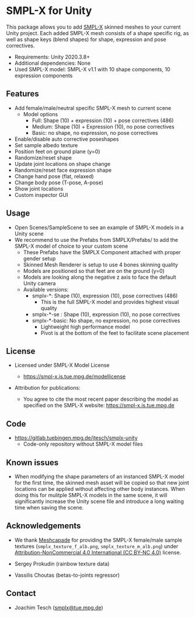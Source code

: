 # SMPL-X for Unity

This package allows you to add [SMPL-X](https://smpl-x.is.tue.mpg.de) skinned meshes to your current Unity project. Each added SMPL-X mesh consists of a shape specific rig, as well as shape keys (blend shapes) for shape, expression and pose correctives.

+ Requirements: Unity 2020.3.8+
+ Additional dependencies: None
+ Used SMPL-X model: SMPL-X v1.1 with 10 shape components, 10 expression components

## Features
+ Add female/male/neutral specific SMPL-X mesh to current scene
    + Model options
        + Full: Shape (10) + expression (10) + pose correctives (486)
        + Medium: Shape (10) + Expression (10), no pose correctives
        + Basic: no shape, no expression, no pose correctives
+ Enable/disable auto corrective poseshapes
+ Set sample albedo texture
+ Position feet on ground plane (y=0)
+ Randomize/reset shape
+ Update joint locations on shape change
+ Randomize/reset face expression shape
+ Change hand pose (flat, relaxed)
+ Change body pose (T-pose, A-pose)
+ Show joint locations
+ Custom inspector GUI

## Usage
+ Open Scenes/SampleScene to see an example of SMPL-X models in a Unity scene
+ We recommend to use the Prefabs from SMPLX/Prefabs/ to add the SMPL-X model of choice to your custom scene
    + These Prefabs have the SMPLX Component attached with proper gender setup
    + Skinned Mesh Renderer is setup to use 4 bones skinning quality
    + Models are positioned so that feet are on the ground (y=0)
    + Models are looking along the negative z axis to face the default Unity camera
    + Available versions:
        + smplx-*: Shape (10), expression (10), pose correctives (486)
            + This is the full SMPL-X model and provides highest visual quality
        + smplx-*-se : Shape (10), expression (10), no pose correctives
        + smplx-*-basic: No shape, no expression, no pose correctives
            + Lightweight high performance model
            + Pivot is at the bottom of the feet to facilitate scene placement


## License
+ Licensed under SMPL-X Model License
    + https://smpl-x.is.tue.mpg.de/modellicense

+ Attribution for publications: 
    + You agree to cite the most recent paper describing the model as specified on the SMPL-X website: https://smpl-x.is.tue.mpg.de

## Code
+ https://gitlab.tuebingen.mpg.de/jtesch/smplx-unity
    + Code-only repository without SMPL-X model files

## Known issues
+ When modifying the shape parameters of an instanced SMPL-X model for the first time, the skinned mesh asset will be copied so that new joint locations can be applied without affecting other body instances. When doing this for mulitple SMPL-X models in the same scene, it will significantly increase the Unity scene file and introduce a long waiting time when saving the scene.

## Acknowledgements
+ We thank [Meshcapade](https://meshcapade.com/) for providing the SMPL-X female/male sample textures (`smplx_texture_f_alb.png`, `smplx_texture_m_alb.png`) under [Attribution-NonCommercial 4.0 International (CC BY-NC 4.0)](https://creativecommons.org/licenses/by-nc/4.0/) license.

+ Sergey Prokudin (rainbow texture data)

+ Vassilis Choutas (betas-to-joints regressor)

## Contact
+ Joachim Tesch (smplx@tue.mpg.de)
